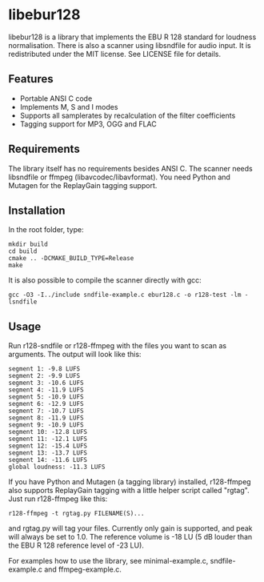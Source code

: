 libebur128
==========

libebur128 is a library that implements the EBU R 128 standard for loudness
normalisation.
There is also a scanner using libsndfile for audio input.
It is redistributed under the MIT license. See LICENSE file for details.

Features
--------

* Portable ANSI C code
* Implements M, S and I modes
* Supports all samplerates by recalculation of the filter coefficients
* Tagging support for MP3, OGG and FLAC


Requirements
------------

The library itself has no requirements besides ANSI C.
The scanner needs libsndfile or ffmpeg (libavcodec/libavformat).
You need Python and Mutagen for the ReplayGain tagging support.


Installation
-----------

In the root folder, type:

    mkdir build
    cd build
    cmake .. -DCMAKE_BUILD_TYPE=Release
    make


It is also possible to compile the scanner directly with gcc:

    gcc -O3 -I../include sndfile-example.c ebur128.c -o r128-test -lm -lsndfile


Usage
-----

Run r128-sndfile or r128-ffmpeg with the files you want to scan as arguments.
The output will look like this:

    segment 1: -9.8 LUFS
    segment 2: -9.9 LUFS
    segment 3: -10.6 LUFS
    segment 4: -11.9 LUFS
    segment 5: -10.9 LUFS
    segment 6: -12.9 LUFS
    segment 7: -10.7 LUFS
    segment 8: -11.9 LUFS
    segment 9: -10.9 LUFS
    segment 10: -12.8 LUFS
    segment 11: -12.1 LUFS
    segment 12: -15.4 LUFS
    segment 13: -13.7 LUFS
    segment 14: -11.6 LUFS
    global loudness: -11.3 LUFS


If you have Python and Mutagen (a tagging library) installed, r128-ffmpeg also
supports ReplayGain tagging with a little helper script called "rgtag". Just
run r128-ffmpeg like this:

    r128-ffmpeg -t rgtag.py FILENAME(S)...

and rgtag.py will tag your files. Currently only gain is supported, and peak
will always be set to 1.0.
The reference volume is -18 LU (5 dB louder than the EBU R 128 reference level
of -23 LU).

For examples how to use the library, see minimal-example.c, sndfile-example.c
and ffmpeg-example.c.
